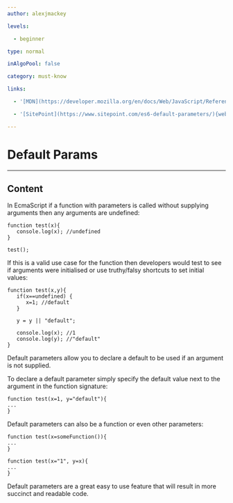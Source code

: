 ```yaml
---
author: alexjmackey

levels:

  - beginner

type: normal

inAlgoPool: false

category: must-know

links:

  - '[MDN](https://developer.mozilla.org/en/docs/Web/JavaScript/Reference/Functions/Default_parameters){website}'

  - '[SitePoint](https://www.sitepoint.com/es6-default-parameters/){website}'

---
```


# Default Params

---

## Content

In EcmaScript if a function with parameters is called without supplying arguments then any arguments are undefined:

```
function test(x){
   console.log(x); //undefined
}

test();
```

If this is a valid use case for the function then developers would test to see if arguments were initialised or use truthy/falsy shortcuts to set initial values:

```
function test(x,y){
   if(x==undefined) {
      x=1; //default
   }

   y = y || "default";

   console.log(x); //1
   console.log(y); //"default"
}
```

Default parameters allow you to declare a default to be used if an argument is not supplied.

To declare a default parameter simply specify the default value next to the argument in the function signature:

```
function test(x=1, y="default"){
...
}
```

Default parameters can also be a function or even other parameters:

```
function test(x=someFunction()){
...
}

function test(x="1", y=x){
...
}
```

Default parameters are a great easy to use feature that will result in more succinct and readable code.
